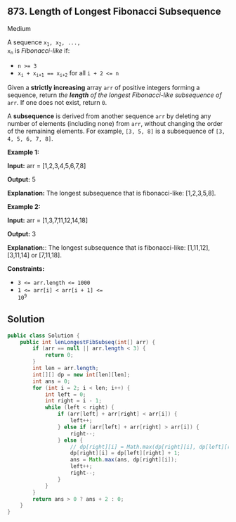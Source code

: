 ## 873\. Length of Longest Fibonacci Subsequence

Medium

A sequence <code>x<sub>1</sub>, x<sub>2</sub>, ..., x<sub>n</sub></code> is _Fibonacci-like_ if:

*   `n >= 3`
*   <code>x<sub>i</sub> + x<sub>i+1</sub> == x<sub>i+2</sub></code> for all `i + 2 <= n`

Given a **strictly increasing** array `arr` of positive integers forming a sequence, return _the **length** of the longest Fibonacci-like subsequence of_ `arr`. If one does not exist, return `0`.

A **subsequence** is derived from another sequence `arr` by deleting any number of elements (including none) from `arr`, without changing the order of the remaining elements. For example, `[3, 5, 8]` is a subsequence of `[3, 4, 5, 6, 7, 8]`.

**Example 1:**

**Input:** arr = [1,2,3,4,5,6,7,8]

**Output:** 5

**Explanation:** The longest subsequence that is fibonacci-like: [1,2,3,5,8].

**Example 2:**

**Input:** arr = [1,3,7,11,12,14,18]

**Output:** 3

**Explanation:**: The longest subsequence that is fibonacci-like: [1,11,12], [3,11,14] or [7,11,18].

**Constraints:**

*   `3 <= arr.length <= 1000`
*   <code>1 <= arr[i] < arr[i + 1] <= 10<sup>9</sup></code>

## Solution

```java
public class Solution {
    public int lenLongestFibSubseq(int[] arr) {
        if (arr == null || arr.length < 3) {
            return 0;
        }
        int len = arr.length;
        int[][] dp = new int[len][len];
        int ans = 0;
        for (int i = 2; i < len; i++) {
            int left = 0;
            int right = i - 1;
            while (left < right) {
                if (arr[left] + arr[right] < arr[i]) {
                    left++;
                } else if (arr[left] + arr[right] > arr[i]) {
                    right--;
                } else {
                    // dp[right][i] = Math.max(dp[right][i], dp[left][right] + 1);
                    dp[right][i] = dp[left][right] + 1;
                    ans = Math.max(ans, dp[right][i]);
                    left++;
                    right--;
                }
            }
        }
        return ans > 0 ? ans + 2 : 0;
    }
}
```